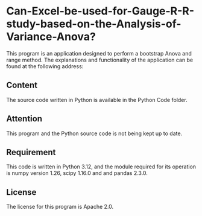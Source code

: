 # Can-Excel-be-used-for-Gauge-R-R-study-based-on-the-Analysis-of-Variance-Anova?

This program is an application designed to perform a bootstrap Anova and range method. The explanations and functionality of the application can be found at the following address:

## Content

The source code written in Python is available in the Python Code folder.

## Attention

This program and the Python source code is not being kept up to date.

## Requirement

This code is written in Python 3.12, and the module required for its operation is numpy version 1.26, scipy 1.16.0 and and pandas 2.3.0.

## License
The license for this program is Apache 2.0.
